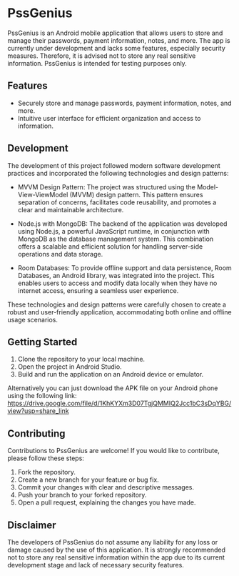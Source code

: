 # PssGenius

PssGenius is an Android mobile application that allows users to store and manage their passwords, payment information, notes, and more. The app is currently under development and lacks some features, especially security measures. Therefore, it is advised not to store any real sensitive information. PssGenius is intended for testing purposes only.

## Features

- Securely store and manage passwords, payment information, notes, and more.
- Intuitive user interface for efficient organization and access to information.



## Development

The development of this project followed modern software development practices and incorporated the following technologies and design patterns:

- MVVM Design Pattern: The project was structured using the Model-View-ViewModel (MVVM) design pattern. This pattern ensures separation of concerns, facilitates code reusability, and promotes a clear and maintainable architecture.

- Node.js with MongoDB: The backend of the application was developed using Node.js, a powerful JavaScript runtime, in conjunction with MongoDB as the database management system. This combination offers a scalable and efficient solution for handling server-side operations and data storage.

- Room Databases: To provide offline support and data persistence, Room Databases, an Android library, was integrated into the project. This enables users to access and modify data locally when they have no internet access, ensuring a seamless user experience.

These technologies and design patterns were carefully chosen to create a robust and user-friendly application, accommodating both online and offline usage scenarios.



## Getting Started

1. Clone the repository to your local machine.
2. Open the project in Android Studio.
3. Build and run the application on an Android device or emulator.

Alternatively you can just download the APK file on your Android phone using the following link:
https://drive.google.com/file/d/1KhKYXm3D07TgjQMMIQ2Jcc1bC3sDqYBG/view?usp=share_link

## Contributing

Contributions to PssGenius are welcome! If you would like to contribute, please follow these steps:

1. Fork the repository.
2. Create a new branch for your feature or bug fix.
3. Commit your changes with clear and descriptive messages.
4. Push your branch to your forked repository.
5. Open a pull request, explaining the changes you have made.

## Disclaimer

The developers of PssGenius do not assume any liability for any loss or damage caused by the use of this application. It is strongly recommended not to store any real sensitive information within the app due to its current development stage and lack of necessary security features.


